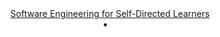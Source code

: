 <header>
<navbar placement="top" type="primary">
  <a slot="brand" href="/" header="Home" class="navbar-brand">Software Engineering for Self-Directed Learners</a>
  <li slot="right">
    <searchbar placeholder="Search" algolia menu-align-right></searchbar>
  </li>
</navbar>
</header>